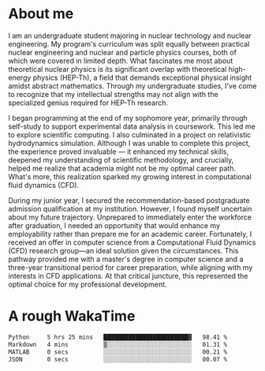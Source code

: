 # About me

I am an undergraduate student majoring in nuclear technology and nuclear engineering. My program's curriculum was split equally between practical nuclear engineering and nuclear and particle physics courses, both of which were covered in limited depth. What fascinates me most about theoretical nuclear physics is its significant overlap with theoretical high-energy physics (HEP-Th), a field that demands exceptional physical insight amidst abstract mathematics. Through my undergraduate studies, I've come to recognize that my intellectual strengths may not align with the specialized genius required for HEP-Th research.

I began programming at the end of my sophomore year, primarily through self-study to support experimental data analysis in coursework. This led me to explore scientific computing. I also culminated in a project on relativistic hydrodynamics simulation. Although I was unable to complete this project, the experience proved invaluable — it enhanced my technical skills, deepened my understanding of scientific methodology, and crucially, helped me realize that academia might not be my optimal career path. What's more, this realization sparked my growing interest in computational fluid dynamics (CFD).

During my junior year, I secured the recommendation-based postgraduate admission qualification at my institution. However, I found myself uncertain about my future trajectory. Unprepared to immediately enter the workforce after graduation, I needed an opportunity that would enhance my employability rather than prepare me for an academic career. Fortunately, I received an offer in computer science from a Computational Fluid Dynamics (CFD) research group—an ideal solution given the circumstances. This pathway provided me with a master's degree in computer science and a three-year transitional period for career preparation, while aligning with my interests in CFD applications. At that critical juncture, this represented the optimal choice for my professional development.

# A rough WakaTime

<!--START_SECTION:waka-->

```txt
Python     5 hrs 25 mins   ████████████████████████▓   98.41 %
Markdown   4 mins          ▒░░░░░░░░░░░░░░░░░░░░░░░░   01.31 %
MATLAB     0 secs          ░░░░░░░░░░░░░░░░░░░░░░░░░   00.21 %
JSON       0 secs          ░░░░░░░░░░░░░░░░░░░░░░░░░   00.07 %
```

<!--END_SECTION:waka-->
